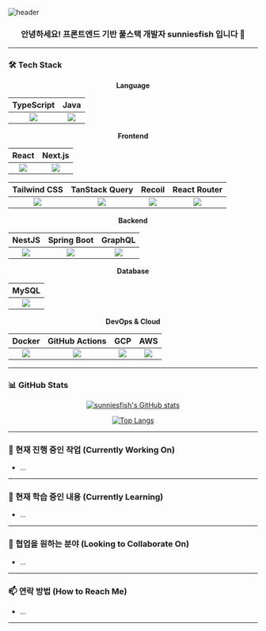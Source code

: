 ![header](https://capsule-render.vercel.app/api?type=waving&color=gradient&height=120&text=Hello!%20It's%20sunniesfish!&animation=twinkling)

<div align="center">

### 안녕하세요! 프론트엔드 기반 풀스택 개발자 sunniesfish 입니다 👋

<!-- 여기에 간단한 자기소개를 추가하세요. 예: "새로운 기술 학습을 즐기고, 사용자 경험 개선에 관심이 많습니다." -->

</div>

---

### 🛠️ Tech Stack

<div align="center">

**Language**

|                                                  TypeScript                                                   |                                                 Java                                                 |
| :-----------------------------------------------------------------------------------------------------------: | :--------------------------------------------------------------------------------------------------: |
| <img src="https://img.shields.io/badge/typescript-3178C6?style=flat-square&logo=typescript&logoColor=white"/> | <img src="https://img.shields.io/badge/Java-007396?style=flat-square&logo=openjdk&logoColor=white"/> |

**Frontend**

|                                                React                                                |                                                   Next.js                                                   |
| :-------------------------------------------------------------------------------------------------: | :---------------------------------------------------------------------------------------------------------: |
| <img src="https://img.shields.io/badge/react-61DAFB?style=flat-square&logo=react&logoColor=white"/> | <img src="https://img.shields.io/badge/nextdotjs-000000?style=flat-square&logo=nextdotjs&logoColor=white"/> |

|                                                  Tailwind CSS                                                   |                                                TanStack Query                                                 |                                                Recoil                                                 |                                                  React Router                                                   |
| :-------------------------------------------------------------------------------------------------------------: | :-----------------------------------------------------------------------------------------------------------: | :---------------------------------------------------------------------------------------------------: | :-------------------------------------------------------------------------------------------------------------: |
| <img src="https://img.shields.io/badge/tailwindcss-06B6D4?style=flat-square&logo=tailwindcss&logoColor=white"/> | <img src="https://img.shields.io/badge/reactquery-FF4154?style=flat-square&logo=reactquery&logoColor=white"/> | <img src="https://img.shields.io/badge/recoil-3578E5?style=flat-square&logo=recoil&logoColor=white"/> | <img src="https://img.shields.io/badge/reactrouter-CA4245?style=flat-square&logo=reactrouter&logoColor=white"/> |

**Backend**

|                                                NestJS                                                 |                                                  Spring Boot                                                  |                                                 GraphQL                                                 |
| :---------------------------------------------------------------------------------------------------: | :-----------------------------------------------------------------------------------------------------------: | :-----------------------------------------------------------------------------------------------------: |
| <img src="https://img.shields.io/badge/nestjs-E0234E?style=flat-square&logo=nestjs&logoColor=white"/> | <img src="https://img.shields.io/badge/springboot-6DB33F?style=flat-square&logo=springboot&logoColor=white"/> | <img src="https://img.shields.io/badge/graphql-E10098?style=flat-square&logo=graphql&logoColor=white"/> |

**Database**

|                                                MySQL                                                |
| :-------------------------------------------------------------------------------------------------: |
| <img src="https://img.shields.io/badge/MySQL-4479A1?style=flat-square&logo=MySQL&logoColor=white"/> |

**DevOps & Cloud**

|                                                Docker                                                 |                                                   GitHub Actions                                                    |                                                   GCP                                                   |                                                             AWS                                                             |
| :---------------------------------------------------------------------------------------------------: | :-----------------------------------------------------------------------------------------------------------------: | :-----------------------------------------------------------------------------------------------------: | :-------------------------------------------------------------------------------------------------------------------------: |
| <img src="https://img.shields.io/badge/docker-2496ED?style=flat-square&logo=docker&logoColor=white"/> | <img src="https://img.shields.io/badge/githubactions-2088FF?style=flat-square&logo=githubactions&logoColor=white"/> | <img src="https://img.shields.io/badge/GCP-4285F4?style=flat-square&logo=googlecloud&logoColor=white"/> | <img src="https://img.shields.io/badge/amazonwebservices-232F3E?style=flat-square&logo=amazonwebservices&logoColor=white"/> |

</div>

---

### 📊 GitHub Stats

<div align="center">

[![sunniesfish's GitHub stats](https://github-readme-stats.vercel.app/api?username=sunniesfish&theme=aura&show_icons=true)](https://github.com/sunniesfish/github-readme-stats)

[![Top Langs](https://github-readme-stats.vercel.app/api/top-langs/?username=sunniesfish&layout=compact&theme=aura)](https://github.com/sunniesfish/github-readme-stats)

</div>

---

### 🔭 현재 진행 중인 작업 (Currently Working On)

<!-- 여기에 현재 참여하고 있거나 개인적으로 진행 중인 프로젝트에 대해 작성하세요. 예:
- 개인 프로젝트: [프로젝트 이름](링크) - 간단한 설명
- 회사 프로젝트 기여: [회사/팀 이름] - 맡은 역할이나 기여 내용
-->

- ...

---

### 🌱 현재 학습 중인 내용 (Currently Learning)

<!-- 현재 배우고 있는 기술이나 개념에 대해 작성하세요. 예:
- [기술/언어 이름] - 학습 목표나 이유
- [분야] (예: MLOps, 시스템 디자인) - 학습 중인 내용
-->

- ...

---

### 👯 협업을 원하는 분야 (Looking to Collaborate On)

<!-- 함께 작업하고 싶은 프로젝트 유형이나 기술 스택에 대해 작성하세요. 예:
- 오픈소스 프로젝트 기여 (특히 [관심 분야] 관련)
- [특정 기술]을 사용하는 사이드 프로젝트
-->

- ...

---

### 📫 연락 방법 (How to Reach Me)

<!-- 연락 가능한 방법을 명시하세요. 예:
- Email: your-email@example.com
- LinkedIn: [Your LinkedIn Profile URL]
- Blog: [Your Blog URL]
-->

- ...

---

<!-- ⚡ Fun fact: ... (선택 사항: 재미있는 사실 추가) -->
